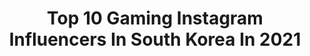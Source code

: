 ---
title: Top 10 Gaming Instagram Influencers In South Korea In 2021
description: >-
  Find top gaming Instagram influencers in South Korea in 2021. Most popular hashtags: #gaming #gamer #naming.
platform: Instagram
hits: 9
text_top: Discover the top-rated Instagram profiles on inBeat.
text_bottom: Our platform holds 9 Instagram influencers like this in South Korea for you to contact.
profiles:
  - username: "gengesports"
    fullname: >-
      Gen.G Esports
    bio: >-
      Global esports org • Gen.G GAMING + CONTENT + MERCH 🎮 #GenG #TigerNation #ChangeTheGame
    location: "South Korea"
    followers: 51813
    engagement: 342
    commentsToLikes: 0.025354
    id: ck55j9tpbwl2a0i11cem6mbjr
    verified: true
    hashtags: "#worlds2020, #wearegeng, #tigernation, #genglol"
  - username: "babyydvaa.moved"
    fullname: >-
      
    bio: >-
      - NEW ACCOUNT @babyydvaa !! ≀ ･ ☁️ ﾟ⊹ ° - One of the original dva page’s
    location: "South Korea"
    followers: 6214
    engagement: 321
    commentsToLikes: 0.009754
    id: ck0w6pj2z9p180i19zfnejfcy
    verified: false
    hashtags: "#kpop, #overwatchedits, #roadhog, #tracer"
  - username: "xiraoficial"
    fullname: >-
      XIRA
    bio: >-
      🎤 Singer&Rapper🇰🇷🇵🇪 🎥 TV Host 🎧 @primusgamingpi Ambass 🎮 @twitch Partnered Streamer 📍 YT&FB: XiraOficial 📩 xira_2603@hotmail.com
    location: "South Korea"
    followers: 16700
    engagement: 602
    commentsToLikes: 0.132034
    id: ck139emaokxoi0i193t31jw3q
    verified: false
    hashtags: "#streamer, #peru, #halloween, #outfit"
  - username: "codingheroes"
    fullname: >-
      DIY Electronics Richard
    bio: >-
      👾Coding and English Literacy 🤖Doctorate in Education 👍“Collabs/Promos/Contact: selects98@gmail.com
    location: "South Korea"
    followers: 81142
    engagement: 106
    commentsToLikes: 0.013353
    id: ck0txgqvoj2a30i19p28ly67e
    verified: false
    hashtags: "#arduinoprojects, #diyproject, #gadgets, #3dprinted"
  - username: "paladin_vann"
    fullname: >-
      Vann Marcus
    bio: >-
      No.1 Paladin #nerdlife Newly Atlanta Resident Cosplayer, Gamer, Anime and Korean Music fan Twitch: PaladinVann
    location: "South Korea"
    followers: 3338
    engagement: 659
    commentsToLikes: 0.041787
    id: ck0w25dyqmp3u0i19bjp99thw
    verified: false
    hashtags: "#cosplayer, #repost, #wecosplay, #wakanda"
  - username: "ryan.kimw"
    fullname: >-
      ryankim_
    bio: >-
      🏋️‍♂️HUMAN BALANCE INDONESIA 📌JAKUT KELAPA GADING🇲🇨 인생 다시 담백하게 함 살아봅시다. YOUTUBE: Oppa Mantul
    location: "South Korea"
    followers: 6630
    engagement: 507
    commentsToLikes: 0.045623
    id: ck5zyta19ahpr0i14f30isgtg
    verified: false
    hashtags: "#workout, #semangat, #scitecnutritionindonesia, #fitness"
  - username: "_hyeoon__"
    fullname: >-
      재현
    bio: >-
      👫🏻 @whxzooo
    location: "South Korea"
    followers: 3696
    engagement: 3219
    commentsToLikes: 0.039341
    id: ck9hag0mwce8j0j786evt8myo
    verified: false
    hashtags: "#naming, #ad"
  - username: "do_ob93"
    fullname: >-
      됴브 do_ob93
    bio: >-
      💌 DM•ehdud8738@naver.com ㅤㅤㅤㅤ ⚠️Do not use my picture ㅤㅤㅤㅤ 공구,체험단 안해요🙌🏼 👇🏼My Youtube💕
    location: "South Korea"
    followers: 64589
    engagement: 84
    commentsToLikes: 0.025665
    id: ck5zytj6jai6z0i14orqto8bz
    verified: false
    hashtags: "#eyemakeuplooks, #ad, #eyelooks, #aq"
  - username: "iammaeng"
    fullname: >-
      make-up Artist 맹(Woosun)
    bio: >-
      🏡청담동84-15 우 선 02)540.1107
    location: "South Korea"
    followers: 295073
    engagement: 431
    commentsToLikes: 0.003104
    id: ck14jm8uql2200i1942f13yl8
    verified: false
    hashtags: "#woosun, #makeupbymaeng, #lisa, #thoughtful"
---